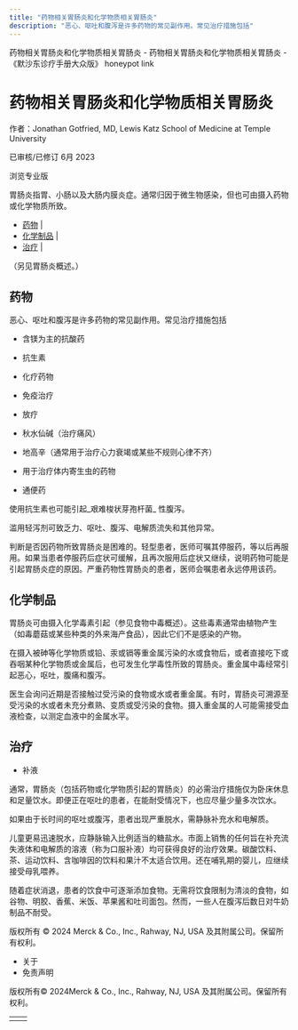 ```yaml
---
title: "药物相关胃肠炎和化学物质相关胃肠炎"
description: "恶心、呕吐和腹泻是许多药物的常见副作用。常见治疗措施包括"
---
```


﻿药物相关胃肠炎和化学物质相关胃肠炎 \- 药物相关胃肠炎和化学物质相关胃肠炎 \- 《默沙东诊疗手册大众版》 honeypot link

# 药物相关胃肠炎和化学物质相关胃肠炎

作者：Jonathan Gotfried, MD, Lewis Katz School of Medicine at Temple University

已审核/已修订 6月 2023

浏览专业版

胃肠炎指胃、小肠以及大肠内膜炎症。通常归因于微生物感染，但也可由摄入药物或化学物质所致。

- [药物](#药物_v81454456_zh) \|
- [化学制品](#化学制品_v81454483_zh) \|
- [治疗](#治疗_v59180255_zh) \|

（另见胃肠炎概述。）

## 药物

恶心、呕吐和腹泻是许多药物的常见副作用。常见治疗措施包括

- 含镁为主的抗酸药

- 抗生素

- 化疗药物

- 免疫治疗

- 放疗

- 秋水仙碱（治疗痛风）

- 地高辛（通常用于治疗心力衰竭或某些不规则心律不齐）

- 用于治疗体内寄生虫的药物

- 通便药


使用抗生素也可能引起_艰难梭状芽孢杆菌_ 性腹泻。

滥用轻泻剂可致乏力、呕吐、腹泻、电解质流失和其他异常。

判断是否因药物所致胃肠炎是困难的。轻型患者，医师可嘱其停服药，等以后再服用。如果当患者停服药后症状可缓解，且再次服用后症状又继续，说明药物可能是引起胃肠炎症的原因。严重药物性胃肠炎的患者，医师会嘱患者永远停用该药。

## 化学制品

胃肠炎可由摄入化学毒素引起（参见食物中毒概述）。这些毒素通常由植物产生（如毒蘑菇或某些种类的外来海产食品），因此它们不是感染的产物。

在摄入被砷等化学物质或铅、汞或镉等重金属污染的水或食物后，或者直接吃下或吞咽某种化学物质或金属后，也可发生化学毒性所致的胃肠炎。重金属中毒经常引起恶心，呕吐，腹痛和腹泻。

医生会询问近期是否接触过受污染的食物或水或者重金属。有时，胃肠炎可溯源至受污染的水或者未充分煮熟、变质或受污染的食物。摄入重金属的人可能需接受血液检查，以测定血液中的金属水平。

## 治疗

- 补液


通常，胃肠炎（包括药物或化学物质引起的胃肠炎）的必需治疗措施仅为卧床休息和足量饮水。即便正在呕吐的患者，在能耐受情况下，也应尽量少量多次饮水。

如果由于长时间的呕吐或腹泻，患者出现严重脱水，需静脉补充水和电解质。

儿童更易迅速脱水，应静脉输入比例适当的糖盐水。市面上销售的任何旨在补充流失液体和电解质的溶液（称为口服补液）均可获得良好的治疗效果。碳酸饮料、茶、运动饮料、含咖啡因的饮料和果汁不太适合饮用。还在哺乳期的婴儿，应继续接受母乳喂养。

随着症状消退，患者的饮食中可逐渐添加食物。无需将饮食限制为清淡的食物，如谷物、明胶、香蕉、米饭、苹果酱和吐司面包。然而，一些人在腹泻后数日对牛奶制品不耐受。



版权所有 © 2024
Merck & Co., Inc., Rahway, NJ, USA 及其附属公司。保留所有权利。

- 关于
- 免责声明

版权所有© 2024Merck & Co., Inc., Rahway, NJ, USA 及其附属公司。保留所有权利。

|     |     |
| --- | --- |
|  |  |